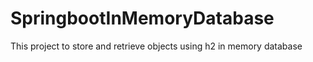 # SpringbootInMemoryDatabase
This project to store and retrieve objects using h2 in memory database
